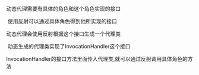 动态代理需要有具体的角色和这个角色实现的接口

​	使用反射可以通过具体角色得到他所实现的接口

动态代理会使用反射根据这个接口生成一个代理类

​	动态生成的代理类实现了InvocationHandler这个接口

​	InvocationHandler的接口方法里面传入代理类,就可以通过反射调用具体角色的方法